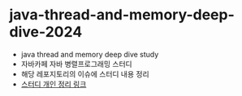 # java-thread-and-memory-deep-dive-2024
- java thread and memory deep dive study
- 자바카페 자바 병렬프로그래밍 스터디
- 해당 레포지토리의 이슈에 스터디 내용 정리
- [스터디 개인 정리 링크](https://github.com/InJun2/TIL/tree/main/BookStudy/자바카페/병렬프로그래밍)
